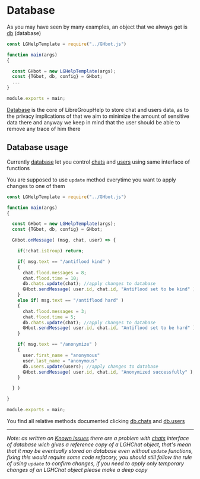 # Database

As you may have seen by many examples, an object that we always get is [db](GHBot.md/#LGHDatabase) (database)

```javascript
const LGHelpTemplate = require("../GHbot.js")

function main(args)
{

  const GHbot = new LGHelpTemplate(args);
  const {TGbot, db, config} = GHbot;
  ...
}

module.exports = main;
```

[Database](GHBot.md/#LGHDatabase) is the core of LibreGroupHelp to store chat and users data, as to the privacy implications of that we aim to minimize the amount of sensitive data there and anyway we keep in mind that the user should be able to remove any trace of him there

## Database usage

Currently [database](GHBot.md/#LGHDatabase) let you control [chats](GHBot.md/#chatsDatabase) and [users](GHBot.md/#usersDatabase) using same interface of functions

You are supposed to use `update` method everytime you want to apply changes to one of them

```javascript
const LGHelpTemplate = require("../GHbot.js")

function main(args)
{

  const GHbot = new LGHelpTemplate(args);
  const {TGbot, db, config} = GHbot;

  GHbot.onMessage( (msg, chat, user) => {

    if(!chat.isGroup) return;

    if( msg.text == "/antiflood kind" )
    {
      chat.flood.messages = 8;
      chat.flood.time = 10;
      db.chats.update(chat); //apply changes to database
      GHbot.sendMessage( user.id, chat.id, "Antiflood set to be kind" );
    }
    else if( msg.text == "/antiflood hard" )
    {
      chat.flood.messages = 3;
      chat.flood.time = 5;
      db.chats.update(chat); //apply changes to database
      GHbot.sendMessage( user.id, chat.id, "Antiflood set to be hard" );
    }

    if( msg.text == "/anonymize" )
    {
      user.first_name = "anonymous"
      user.last_name = "anonymous"
      db.users.update(users); //apply changes to database
      GHbot.sendMessage( user.id, chat.id, "Anonymized successfully" );
    }

  } )

}

module.exports = main;
```
You find all relative methods documented clicking [db.chats](GHBot.md/#chatsDatabase) and [db.users](GHBot.md/#usersDatabase)

---


*Note: as written on [Known issues](known-issues.md) there are a problem with [chats](GHBot.md/#chatsDatabase) interface of database wich gives a reference copy of a LGHChat object, that's mean that it may be eventually stored on database even without `update` functions, fixing this would require some code refacory, you should still follow the rule of using `update` to confirm changes, if you need to apply only temporary changes of an LGHChat object please make a deep copy*